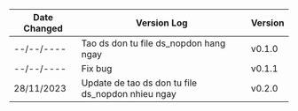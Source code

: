 | Date Changed | Version Log                                       | Version |
| ------------ | ------------------------------------------------- | ------- |
| --/--/----   | Tao ds don tu file ds_nopdon hang ngay            | v0.1.0  |
| --/--/----   | Fix bug                                           | v0.1.1  |
| 28/11/2023   | Update de tao ds don tu file ds_nopdon nhieu ngay | v0.2.0  |
